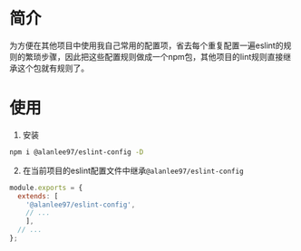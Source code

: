 # 简介
为方便在其他项目中使用我自己常用的配置项，省去每个重复配置一遍eslint的规则的繁琐步骤，因此把这些配置规则做成一个npm包，其他项目的lint规则直接继承这个包就有规则了。

# 使用

1. 安装
```bash
npm i @alanlee97/eslint-config -D
```

2. 在当前项目的eslint配置文件中继承`@alanlee97/eslint-config` 
```javascript
module.exports = {
  extends: [
    '@alanlee97/eslint-config', 
    // ...
    ],
  // ...
};

```
